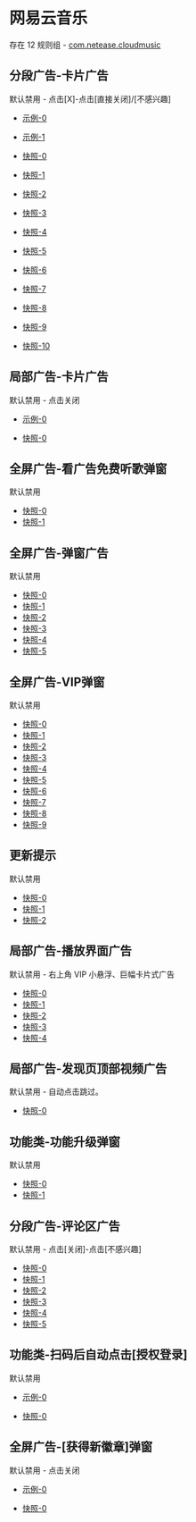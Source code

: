 # 网易云音乐

存在 12 规则组 - [com.netease.cloudmusic](/src/apps/com.netease.cloudmusic.ts)

## 分段广告-卡片广告

默认禁用 - 点击[X]-点击[直接关闭]/[不感兴趣]

- [示例-0](https://m.gkd.li/57941037/a603ceca-7e89-4b1f-9e17-508c583b32d8)
- [示例-1](https://m.gkd.li/57941037/b14cda2e-27e5-4a91-8037-3ccbf1f9d0da)

- [快照-0](https://i.gkd.li/i/14277140)
- [快照-1](https://i.gkd.li/i/13859634)
- [快照-2](https://i.gkd.li/i/12829964)
- [快照-3](https://i.gkd.li/i/12829953)
- [快照-4](https://i.gkd.li/i/13927753)
- [快照-5](https://i.gkd.li/i/13526986)
- [快照-6](https://i.gkd.li/i/13526711)
- [快照-7](https://i.gkd.li/i/12829967)
- [快照-8](https://i.gkd.li/i/14277137)
- [快照-9](https://i.gkd.li/i/13859635)
- [快照-10](https://i.gkd.li/i/13526712)

## 局部广告-卡片广告

默认禁用 - 点击关闭

- [示例-0](https://m.gkd.li/57941037/827ebe8b-f3c6-4068-8d31-11d5b2578680)

- [快照-0](https://i.gkd.li/i/12745666)

## 全屏广告-看广告免费听歌弹窗

默认禁用

- [快照-0](https://i.gkd.li/i/12843383)
- [快照-1](https://i.gkd.li/i/13804534)

## 全屏广告-弹窗广告

默认禁用

- [快照-0](https://i.gkd.li/i/13188737)
- [快照-1](https://i.gkd.li/i/13229016)
- [快照-2](https://i.gkd.li/i/13962214)
- [快照-3](https://i.gkd.li/i/13684724)
- [快照-4](https://i.gkd.li/i/14036940)
- [快照-5](https://i.gkd.li/i/13848913)

## 全屏广告-VIP弹窗

默认禁用

- [快照-0](https://i.gkd.li/i/13189055)
- [快照-1](https://i.gkd.li/i/13260416)
- [快照-2](https://i.gkd.li/i/13996787)
- [快照-3](https://i.gkd.li/i/13228955)
- [快照-4](https://i.gkd.li/i/13230603)
- [快照-5](https://i.gkd.li/i/13230605)
- [快照-6](https://i.gkd.li/i/14268181)
- [快照-7](https://i.gkd.li/i/13391498)
- [快照-8](https://i.gkd.li/i/14045917)
- [快照-9](https://i.gkd.li/i/14926722)

## 更新提示

默认禁用

- [快照-0](https://i.gkd.li/i/13233790)
- [快照-1](https://i.gkd.li/i/13197457)
- [快照-2](https://i.gkd.li/i/13228878)

## 局部广告-播放界面广告

默认禁用 - 右上角 VIP 小悬浮、巨幅卡片式广告

- [快照-0](https://i.gkd.li/i/13402634)
- [快照-1](https://i.gkd.li/i/13402635)
- [快照-2](https://i.gkd.li/i/13402636)
- [快照-3](https://i.gkd.li/i/13527105)
- [快照-4](https://i.gkd.li/i/14045424)

## 局部广告-发现页顶部视频广告

默认禁用 - 自动点击跳过。

- [快照-0](https://i.gkd.li/i/13768367)

## 功能类-功能升级弹窗

默认禁用

- [快照-0](https://i.gkd.li/i/13804541)
- [快照-1](https://i.gkd.li/i/13804544)

## 分段广告-评论区广告

默认禁用 - 点击[关闭]-点击[不感兴趣]

- [快照-0](https://i.gkd.li/i/14549836)
- [快照-1](https://i.gkd.li/i/14275571)
- [快照-2](https://i.gkd.li/i/14275955)
- [快照-3](https://i.gkd.li/i/14070500)
- [快照-4](https://i.gkd.li/i/14932659)
- [快照-5](https://i.gkd.li/i/14549856)

## 功能类-扫码后自动点击[授权登录]

默认禁用

- [示例-0](https://m.gkd.li/57941037/f2aa603b-d1d1-4f92-86ae-e311e79a011d)

- [快照-0](https://i.gkd.li/i/14830218)

## 全屏广告-[获得新徽章]弹窗

默认禁用 - 点击关闭

- [示例-0](https://m.gkd.li/57941037/39e34e7d-eae3-4a54-9794-97c2528d13fb)

- [快照-0](https://i.gkd.li/i/14926750)
